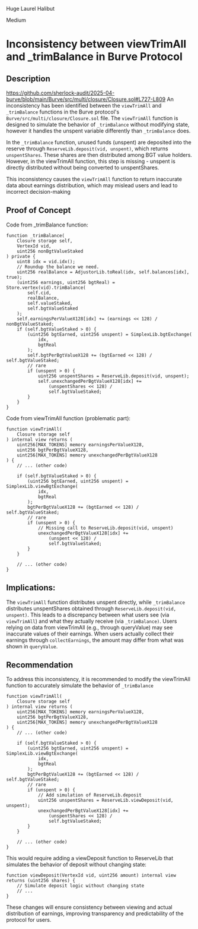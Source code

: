 Huge Laurel Halibut

Medium

# Inconsistency between viewTrimAll and _trimBalance in Burve Protocol

## Description
https://github.com/sherlock-audit/2025-04-burve/blob/main/Burve/src/multi/closure/Closure.sol#L727-L809
An inconsistency has been identified between the `viewTrimAll` and `_trimBalance` functions in the Burve protocol's `Burve/src/multi/closure/Closure.sol` file. The `viewTrimAll` function is designed to simulate the behavior of `_trimBalance` without modifying state, however it handles the unspent variable differently than `_trimBalance` does.

In the `_trimBalance` function, unused funds (unspent) are deposited into the reserve through `ReserveLib.deposit(vid, unspent)`, which returns `unspentShares`. These shares are then distributed among BGT value holders. However, in the viewTrimAll function, this step is missing - unspent is directly distributed without being converted to unspentShares.

This inconsistency causes the `viewTrimAll` function to return inaccurate data about earnings distribution, which may mislead users and lead to incorrect decision-making
## Proof of Concept
Code from _trimBalance function:
```solidity
function _trimBalance(
    Closure storage self,
    VertexId vid,
    uint256 nonBgtValueStaked
) private {
    uint8 idx = vid.idx();
    // Roundup the balance we need.
    uint256 realBalance = AdjustorLib.toReal(idx, self.balances[idx], true);
    (uint256 earnings, uint256 bgtReal) = Store.vertex(vid).trimBalance(
        self.cid,
        realBalance,
        self.valueStaked,
        self.bgtValueStaked
    );
    self.earningsPerValueX128[idx] += (earnings << 128) / nonBgtValueStaked;
    if (self.bgtValueStaked > 0) {
        (uint256 bgtEarned, uint256 unspent) = SimplexLib.bgtExchange(
            idx,
            bgtReal
        );
        self.bgtPerBgtValueX128 += (bgtEarned << 128) / self.bgtValueStaked;
        // rare
        if (unspent > 0) {
            uint256 unspentShares = ReserveLib.deposit(vid, unspent);
            self.unexchangedPerBgtValueX128[idx] +=
                (unspentShares << 128) /
                self.bgtValueStaked;
        }
    }
}
```
Code from viewTrimAll function (problematic part):
```solidity
function viewTrimAll(
    Closure storage self
) internal view returns (
    uint256[MAX_TOKENS] memory earningsPerValueX128,
    uint256 bgtPerBgtValueX128,
    uint256[MAX_TOKENS] memory unexchangedPerBgtValueX128
) {
    // ... (other code)
    
    if (self.bgtValueStaked > 0) {
        (uint256 bgtEarned, uint256 unspent) = SimplexLib.viewBgtExchange(
            idx,
            bgtReal
        );
        bgtPerBgtValueX128 += (bgtEarned << 128) / self.bgtValueStaked;
        // rare
        if (unspent > 0) {
            // Missing call to ReserveLib.deposit(vid, unspent)
            unexchangedPerBgtValueX128[idx] +=
                (unspent << 128) /
                self.bgtValueStaked;
        }
    }
    
    // ... (other code)
}
```

## Implications:
The `viewTrimAll` function distributes unspent directly, while `_trimBalance` distributes unspentShares obtained through `ReserveLib.deposit(vid, unspent)`.
This leads to a discrepancy between what users see (via `viewTrimAll`) and what they actually receive (via `_trimBalance)`.
Users relying on data from viewTrimAll (e.g., through queryValue) may see inaccurate values of their earnings.
When users actually collect their earnings through `collectEarnings`, the amount may differ from what was shown in `queryValue`.

## Recommendation
To address this inconsistency, it is recommended to modify the viewTrimAll function to accurately simulate the behavior of `_trimBalance`

```solidity
function viewTrimAll(
    Closure storage self
) internal view returns (
    uint256[MAX_TOKENS] memory earningsPerValueX128,
    uint256 bgtPerBgtValueX128,
    uint256[MAX_TOKENS] memory unexchangedPerBgtValueX128
) {
    // ... (other code)
    
    if (self.bgtValueStaked > 0) {
        (uint256 bgtEarned, uint256 unspent) = SimplexLib.viewBgtExchange(
            idx,
            bgtReal
        );
        bgtPerBgtValueX128 += (bgtEarned << 128) / self.bgtValueStaked;
        // rare
        if (unspent > 0) {
            // Add simulation of ReserveLib.deposit
            uint256 unspentShares = ReserveLib.viewDeposit(vid, unspent);
            unexchangedPerBgtValueX128[idx] +=
                (unspentShares << 128) /
                self.bgtValueStaked;
        }
    }
    
    // ... (other code)
}
```
This would require adding a viewDeposit function to ReserveLib that simulates the behavior of deposit without changing state:
```solidity
function viewDeposit(VertexId vid, uint256 amount) internal view returns (uint256 shares) {
    // Simulate deposit logic without changing state
    // ...
}

```
These changes will ensure consistency between viewing and actual distribution of earnings, improving transparency and predictability of the protocol for users.